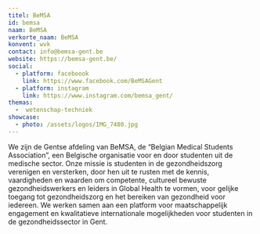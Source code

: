 ```yaml
---
titel: BeMSA
id: bemsa
naam: BeMSA
verkorte_naam: BeMSA
konvent: wvk
contact: info@bemsa-gent.be
website: https://bemsa-gent.be/
social:
  - platform: faceboook
    link: https://www.facebook.com/BeMSAGent
  - platform: instagram
    link: https://www.instagram.com/bemsa_gent/
themas:
  -  wetenschap-techniek
showcase:
  - photo: /assets/logos/IMG_7480.jpg
---
```


We zijn de Gentse afdeling van BeMSA, de “Belgian Medical Students Association”, een Belgische organisatie voor en door studenten uit de medische sector.
Onze missie is studenten in de gezondheidszorg verenigen en versterken, door hen uit te rusten met de kennis, vaardigheden en waarden om competente, cultureel bewuste gezondheidswerkers en leiders in Global Health te vormen, voor gelijke toegang tot gezondheidszorg en het bereiken van gezondheid voor iedereen. We werken samen aan een platform voor maatschappelijk engagement en kwalitatieve internationale mogelijkheden voor studenten in de gezondheidssector in Gent.

